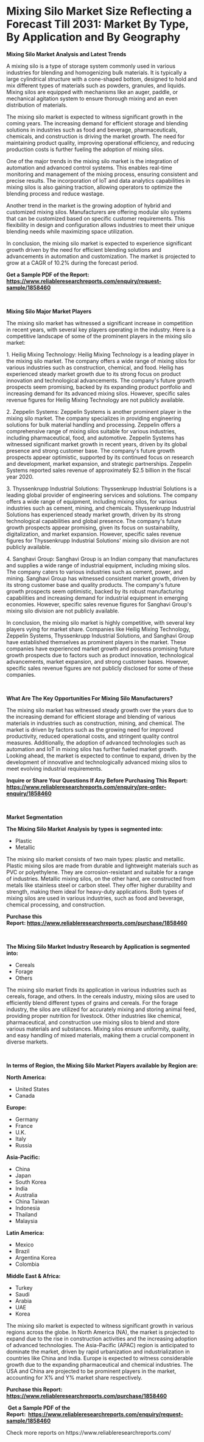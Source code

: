<p><h1>Mixing Silo Market Size Reflecting a Forecast Till 2031: Market By Type, By Application and By Geography</h1></p><p><strong>Mixing Silo Market Analysis and Latest Trends</strong></p>
<p><p>A mixing silo is a type of storage system commonly used in various industries for blending and homogenizing bulk materials. It is typically a large cylindrical structure with a cone-shaped bottom, designed to hold and mix different types of materials such as powders, granules, and liquids. Mixing silos are equipped with mechanisms like an auger, paddle, or mechanical agitation system to ensure thorough mixing and an even distribution of materials.</p><p>The mixing silo market is expected to witness significant growth in the coming years. The increasing demand for efficient storage and blending solutions in industries such as food and beverage, pharmaceuticals, chemicals, and construction is driving the market growth. The need for maintaining product quality, improving operational efficiency, and reducing production costs is further fueling the adoption of mixing silos.</p><p>One of the major trends in the mixing silo market is the integration of automation and advanced control systems. This enables real-time monitoring and management of the mixing process, ensuring consistent and precise results. The incorporation of IoT and data analytics capabilities in mixing silos is also gaining traction, allowing operators to optimize the blending process and reduce wastage.</p><p>Another trend in the market is the growing adoption of hybrid and customized mixing silos. Manufacturers are offering modular silo systems that can be customized based on specific customer requirements. This flexibility in design and configuration allows industries to meet their unique blending needs while maximizing space utilization.</p><p>In conclusion, the mixing silo market is expected to experience significant growth driven by the need for efficient blending solutions and advancements in automation and customization. The market is projected to grow at a CAGR of 10.2% during the forecast period.</p></p>
<p><strong>Get a Sample PDF of the Report:&nbsp; <a href="https://www.reliableresearchreports.com/enquiry/request-sample/1858460">https://www.reliableresearchreports.com/enquiry/request-sample/1858460</a></strong></p>
<p>&nbsp;</p>
<p><strong>Mixing Silo Major Market Players</strong></p>
<p><p>The mixing silo market has witnessed a significant increase in competition in recent years, with several key players operating in the industry. Here is a competitive landscape of some of the prominent players in the mixing silo market:</p><p>1. Heilig Mixing Technology: Heilig Mixing Technology is a leading player in the mixing silo market. The company offers a wide range of mixing silos for various industries such as construction, chemical, and food. Heilig has experienced steady market growth due to its strong focus on product innovation and technological advancements. The company's future growth prospects seem promising, backed by its expanding product portfolio and increasing demand for its advanced mixing silos. However, specific sales revenue figures for Heilig Mixing Technology are not publicly available.</p><p>2. Zeppelin Systems: Zeppelin Systems is another prominent player in the mixing silo market. The company specializes in providing engineering solutions for bulk material handling and processing. Zeppelin offers a comprehensive range of mixing silos suitable for various industries, including pharmaceutical, food, and automotive. Zeppelin Systems has witnessed significant market growth in recent years, driven by its global presence and strong customer base. The company's future growth prospects appear optimistic, supported by its continued focus on research and development, market expansion, and strategic partnerships. Zeppelin Systems reported sales revenue of approximately $2.5 billion in the fiscal year 2020.</p><p>3. Thyssenkrupp Industrial Solutions: Thyssenkrupp Industrial Solutions is a leading global provider of engineering services and solutions. The company offers a wide range of equipment, including mixing silos, for various industries such as cement, mining, and chemicals. Thyssenkrupp Industrial Solutions has experienced steady market growth, driven by its strong technological capabilities and global presence. The company's future growth prospects appear promising, given its focus on sustainability, digitalization, and market expansion. However, specific sales revenue figures for Thyssenkrupp Industrial Solutions' mixing silo division are not publicly available.</p><p>4. Sanghavi Group: Sanghavi Group is an Indian company that manufactures and supplies a wide range of industrial equipment, including mixing silos. The company caters to various industries such as cement, power, and mining. Sanghavi Group has witnessed consistent market growth, driven by its strong customer base and quality products. The company's future growth prospects seem optimistic, backed by its robust manufacturing capabilities and increasing demand for industrial equipment in emerging economies. However, specific sales revenue figures for Sanghavi Group's mixing silo division are not publicly available.</p><p>In conclusion, the mixing silo market is highly competitive, with several key players vying for market share. Companies like Heilig Mixing Technology, Zeppelin Systems, Thyssenkrupp Industrial Solutions, and Sanghavi Group have established themselves as prominent players in the market. These companies have experienced market growth and possess promising future growth prospects due to factors such as product innovation, technological advancements, market expansion, and strong customer bases. However, specific sales revenue figures are not publicly disclosed for some of these companies.</p></p>
<p>&nbsp;</p>
<p><strong>What Are The Key Opportunities For Mixing Silo Manufacturers?</strong></p>
<p><p>The mixing silo market has witnessed steady growth over the years due to the increasing demand for efficient storage and blending of various materials in industries such as construction, mining, and chemical. The market is driven by factors such as the growing need for improved productivity, reduced operational costs, and stringent quality control measures. Additionally, the adoption of advanced technologies such as automation and IoT in mixing silos has further fueled market growth. Looking ahead, the market is expected to continue to expand, driven by the development of innovative and technologically advanced mixing silos to meet evolving industrial requirements.</p></p>
<p><strong>Inquire or Share Your Questions If Any Before Purchasing This Report: <a href="https://www.reliableresearchreports.com/enquiry/pre-order-enquiry/1858460">https://www.reliableresearchreports.com/enquiry/pre-order-enquiry/1858460</a></strong></p>
<p>&nbsp;</p>
<p><strong>Market Segmentation</strong></p>
<p><strong>The Mixing Silo Market Analysis by types is segmented into:</strong></p>
<p><ul><li>Plastic</li><li>Metallic</li></ul></p>
<p><p>The mixing silo market consists of two main types: plastic and metallic. Plastic mixing silos are made from durable and lightweight materials such as PVC or polyethylene. They are corrosion-resistant and suitable for a range of industries. Metallic mixing silos, on the other hand, are constructed from metals like stainless steel or carbon steel. They offer higher durability and strength, making them ideal for heavy-duty applications. Both types of mixing silos are used in various industries, such as food and beverage, chemical processing, and construction.</p></p>
<p><strong>Purchase this Report:&nbsp;<a href="https://www.reliableresearchreports.com/purchase/1858460">https://www.reliableresearchreports.com/purchase/1858460</a></strong></p>
<p>&nbsp;</p>
<p><strong>The Mixing Silo Market Industry Research by Application is segmented into:</strong></p>
<p><ul><li>Cereals</li><li>Forage</li><li>Others</li></ul></p>
<p><p>The mixing silo market finds its application in various industries such as cereals, forage, and others. In the cereals industry, mixing silos are used to efficiently blend different types of grains and cereals. For the forage industry, the silos are utilized for accurately mixing and storing animal feed, providing proper nutrition for livestock. Other industries like chemical, pharmaceutical, and construction use mixing silos to blend and store various materials and substances. Mixing silos ensure uniformity, quality, and easy handling of mixed materials, making them a crucial component in diverse markets.</p></p>
<p>&nbsp;</p>
<p><strong>In terms of Region, the Mixing Silo Market Players available by Region are:</strong></p>
<p>
    <p> <strong> North America: </strong>
        <ul>
            <li>United States</li>
            <li>Canada</li>
        </ul>
        </p> 
    <p> <strong> Europe: </strong>
        <ul>
            <li>Germany</li>
            <li>France</li>
            <li>U.K.</li>
            <li>Italy</li>
            <li>Russia</li>
        </ul>
        </p> 
    <p> <strong> Asia-Pacific: </strong>
        <ul>
            <li>China</li>
            <li>Japan</li>
            <li>South Korea</li>
            <li>India</li>
            <li>Australia</li>
            <li>China Taiwan</li>
            <li>Indonesia</li>
            <li>Thailand</li>
            <li>Malaysia</li>
        </ul>
        </p> 
    <p> <strong> Latin America: </strong>
        <ul>
            <li>Mexico</li>
            <li>Brazil</li>
            <li>Argentina Korea</li>
            <li>Colombia</li>
        </ul>
        </p> 
    <p> <strong> Middle East & Africa: </strong>
        <ul>
            <li>Turkey</li>
            <li>Saudi</li>
            <li>Arabia</li>
            <li>UAE</li>
            <li>Korea</li>
        </ul>
    </p>
    </p>
<p><p>The mixing silo market is expected to witness significant growth in various regions across the globe. In North America (NA), the market is projected to expand due to the rise in construction activities and the increasing adoption of advanced technologies. The Asia-Pacific (APAC) region is anticipated to dominate the market, driven by rapid urbanization and industrialization in countries like China and India. Europe is expected to witness considerable growth due to the expanding pharmaceutical and chemical industries. The USA and China are projected to be prominent players in the market, accounting for X% and Y% market share respectively.</p></p>
<p><strong>Purchase this Report: <a href="https://www.reliableresearchreports.com/purchase/1858460">https://www.reliableresearchreports.com/purchase/1858460</a></strong></p>
<p>&nbsp;<strong>Get a Sample PDF of the Report:&nbsp;&nbsp;<a href="https://www.reliableresearchreports.com/enquiry/request-sample/1858460">https://www.reliableresearchreports.com/enquiry/request-sample/1858460</a></strong></p>
<p><strong></strong></p>
<p>Check more reports on https://www.reliableresearchreports.com/</p>